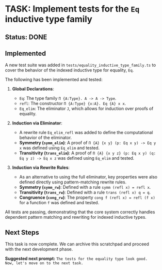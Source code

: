 # TASK: Implement tests for the `Eq` inductive type family

## Status: DONE

## Implemented

A new test suite was added in `tests/equality_inductive_type_family.ts` to cover the behavior of the indexed inductive type for equality, `Eq`.

The following has been implemented and tested:

1.  **Global Declarations**:
    *   `Eq`: The type family `Π {A:Type}. A -> A -> Type`.
    *   `refl`: The constructor `Π {A:Type} {x:A}. Eq {A} x x`.
    *   `Eq_elim`: The eliminator `J`, which allows for induction over proofs of equality.

2.  **Induction via Eliminator**:
    *   A rewrite rule `Eq_elim_refl` was added to define the computational behavior of the eliminator.
    *   **Symmetry (`symm_elim`)**: A proof of `Π {A} {x y} (p: Eq x y) -> Eq y x` was defined using `Eq_elim` and tested.
    *   **Transitivity (`trans_elim`)**: A proof of `Π {A} {x y z} (p: Eq x y) (q: Eq y z) -> Eq x z` was defined using `Eq_elim` and tested.

3.  **Induction via Rewrite Rules**:
    *   As an alternative to using the full eliminator, key properties were also defined directly using pattern-matching rewrite rules.
    *   **Symmetry (`symm_rw`)**: Defined with a rule `symm (refl x) = refl x`.
    *   **Transitivity (`trans_rw`)**: Defined with a rule `trans (refl x) q = q`.
    *   **Congruence (`cong_rw`)**: The property `cong f (refl x) = refl (f x)` for a function `f` was defined and tested.

All tests are passing, demonstrating that the core system correctly handles dependent pattern matching and rewriting for indexed inductive types.

## Next Steps

This task is now complete. We can archive this scratchpad and proceed with the next development phase.

**Suggested next prompt:** `The tests for the equality type look good. Now, let's move on to the next task.` 